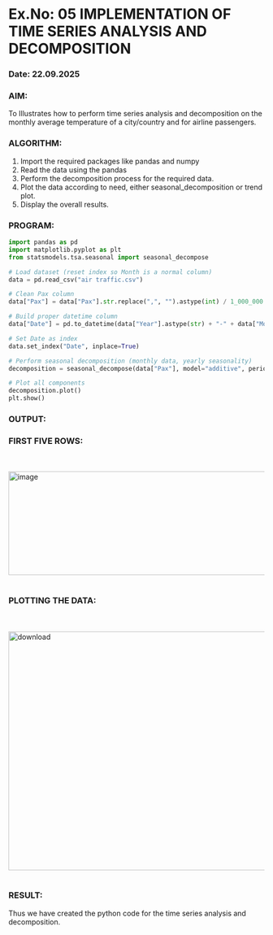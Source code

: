 # Ex.No: 05  IMPLEMENTATION OF TIME SERIES ANALYSIS AND DECOMPOSITION
### Date: 22.09.2025

### AIM:
To Illustrates how to perform time series analysis and decomposition on the monthly average temperature of a city/country and for airline passengers.

### ALGORITHM:
1. Import the required packages like pandas and numpy
2. Read the data using the pandas
3. Perform the decomposition process for the required data.
4. Plot the data according to need, either seasonal_decomposition or trend plot.
5. Display the overall results.

### PROGRAM:
```python
import pandas as pd
import matplotlib.pyplot as plt
from statsmodels.tsa.seasonal import seasonal_decompose

# Load dataset (reset index so Month is a normal column)
data = pd.read_csv("air traffic.csv")

# Clean Pax column
data["Pax"] = data["Pax"].str.replace(",", "").astype(int) / 1_000_000  # in millions

# Build proper datetime column
data["Date"] = pd.to_datetime(data["Year"].astype(str) + "-" + data["Month"].astype(str))

# Set Date as index
data.set_index("Date", inplace=True)

# Perform seasonal decomposition (monthly data, yearly seasonality)
decomposition = seasonal_decompose(data["Pax"], model="additive", period=12)

# Plot all components
decomposition.plot()
plt.show()


```
### OUTPUT:

### FIRST FIVE ROWS:
<br>
<br>
<img width="649" height="204" alt="image" src="https://github.com/user-attachments/assets/ee5a533b-6919-45eb-a1f8-bbca2e3b3b1a" />

<br>
<br>


### PLOTTING THE DATA:
<br>
<br>


<img width="630" height="470" alt="download" src="https://github.com/user-attachments/assets/67ae93e7-f420-4f1f-a132-b5d503144870" />

<br>
<br>

### RESULT:
Thus we have created the python code for the time series analysis and decomposition.
